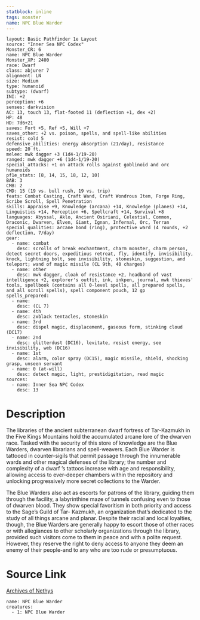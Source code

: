 ```yaml
---
statblock: inline
tags: monster
name: NPC Blue Warder
---
```

```statblock
layout: Basic Pathfinder 1e Layout
source: "Inner Sea NPC Codex"
Monster_CR: 6
name: NPC Blue Warder
Monster_XP: 2400
race: Dwarf
class: abjurer 7
alignment: LN
size: Medium
type: humanoid
subtype: (dwarf)
INI: +2
perception: +6
senses: darkvision
AC: 13, touch 13, flat-footed 11 (deflection +1, dex +2)
HP: 48
HD: 7d6+21
saves: Fort +5, Ref +5, Will +7
saves_other: +2 vs. poison, spells, and spell-like abilities
resist: cold 5
defensive_abilities: energy absorption (21/day), resistance
speed: 20 ft.
melee: mwk dagger +3 (1d4-1/19-20)
ranged: mwk dagger +6 (1d4-1/19-20)
special_attacks: +1 on attack rolls against goblinoid and orc humanoids
pf1e_stats: [8, 14, 15, 18, 12, 10]
BAB: 3
CMB: 2
CMD: 15 (19 vs. bull rush, 19 vs. trip)
feats: Combat Casting, Craft Wand, Craft Wondrous Item, Forge Ring, Scribe Scroll, Spell Penetration
skills: Appraise +9, Knowledge (arcana) +14, Knowledge (planes) +14, Linguistics +14, Perception +6, Spellcraft +14, Survival +8
languages: Abyssal, Aklo, Ancient Osiriani, Celestial, Common, Draconic, Dwarven, Elven, Giant, Ignan, Infernal, Orc, Terran
special_qualities: arcane bond (ring), protective ward (4 rounds, +2 deflection, 7/day)
gear:
  - name: combat
    desc: scrolls of break enchantment, charm monster, charm person, detect secret doors, expeditious retreat, fly, identify, invisibility, knock, lightning bolt, see invisibility, stoneskin, suggestion, and teleport; wand of magic missile (CL 9th, 40 charges)
  - name: other
    desc: mwk dagger, cloak of resistance +2, headband of vast intelligence +2, explorer's outfit, ink, inkpen, journal, mwk thieves' tools, spellbook (contains all 0-level spells, all prepared spells, and all scroll spells), spell component pouch, 12 gp
spells_prepared:
  - name:
    desc: (CL 7)
  - name: 4th
    desc: 2xblack tentacles, stoneskin
  - name: 3rd
    desc: dispel magic, displacement, gaseous form, stinking cloud (DC17)
  - name: 2nd
    desc: glitterdust (DC16), levitate, resist energy, see invisibility, web (DC16)
  - name: 1st
    desc: alarm, color spray (DC15), magic missile, shield, shocking grasp, unseen servant
  - name: 0 (at-will)
    desc: detect magic, light, prestidigitation, read magic
sources:
  - name: Inner Sea NPC Codex
    desc: 13
```
# Description
The libraries of the ancient subterranean dwarf fortress of Tar-Kazmukh in the Five Kings Mountains hold the accumulated arcane lore of the dwarven race. Tasked with the security of this store of knowledge are the Blue Warders, dwarven librarians and spell-weavers. Each Blue Warder is tattooed in counter-sigils that permit passage through the innumerable wards and other magical defenses of the library; the number and complexity of a dwarf ’s tattoos increase with age and responsibility, allowing access to ever-deeper chambers within the repository and unlocking progressively more secret collections to the Warder.

The Blue Warders also act as escorts for patrons of the library, guiding them through the facility, a labyrinthine maze of tunnels confusing even to those of dwarven blood. They show special favoritism in both priority and access to the Sage’s Guild of Tar- Kazmukh, an organization that’s dedicated to the study of all things arcane and planar. Despite their racial and local loyalties, though, the Blue Warders are generally happy to escort those of other races or with allegiances to other scholarly organizations through the library, provided such visitors come to them in peace and with a polite request. However, they reserve the right to deny access to anyone they deem an enemy of their people-and to any who are too rude or presumptuous.
# Source Link
[Archives of Nethys](https://aonprd.com/NPCDisplay.aspx?ItemName=Blue%20Warder)
```encounter-table
name: NPC Blue Warder
creatures:
  - 1: NPC Blue Warder
```
